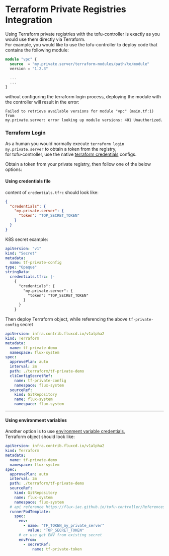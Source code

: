 # Terraform Private Registries Integration

Using Terraform private registries with the tofu-controller is exactly as you would use them directly via Terraform.  
For example, you would like to use the tofu-controller to deploy code that contains the following module:
```terraform
module "vpc" {
  source  = "my.private.server/terraform-modules/path/to/module"
  version = "1.2.3"

  ...
  ...
}
```
without configuring the terraform login process, deploying the module with the controller will result in the error:
```shell
Failed to retrieve available versions for module "vpc" (main.tf:1) from
my.private.server: error looking up module versions: 401 Unauthorized.
```

### Terraform Login
As a human you would normally execute `terraform login my.private.server` to obtain a token from the registry,  
for tofu-controller, use the native [terraform credentials](https://developer.hashicorp.com/terraform/cli/config/config-file#credentials) configs.

Obtain a token from your private registry, then follow one of the below options:

#### Using credentials file

content of `credentials.tfrc` should look like:
```json
{
  "credentials": {
    "my.private.server": {
      "token": "TOP_SECRET_TOKEN"
    }
  }
}
```

K8S secret example:
```yaml
apiVersion: "v1"
kind: "Secret"
metadata:
  name: tf-private-config
type: "Opaque"
stringData:
  credentials.tfrc: |-
    {
      "credentials": {
        "my.private.server": {
          "token": "TOP_SECRET_TOKEN"
        }
      }
    }
```
Then deploy Terraform object, while referencing the above `tf-private-config` secret
```yaml
apiVersion: infra.contrib.fluxcd.io/v1alpha2
kind: Terraform
metadata:
  name: tf-private-demo
  namespace: flux-system
spec:
  approvePlan: auto
  interval: 2m
  path: ./terraform/tf-private-demo
  cliConfigSecretRef:
    name: tf-private-config
    namespace: flux-system
  sourceRef:
    kind: GitRepository
    name: flux-system
    namespace: flux-system
```
---
#### Using environment variables
Another option is to use [environment variable credentials](https://developer.hashicorp.com/terraform/cli/config/config-file#environment-variable-credentials),  
Terraform object should look like:
```yaml
apiVersion: infra.contrib.fluxcd.io/v1alpha2
kind: Terraform
metadata:
  name: tf-private-demo
  namespace: flux-system
spec:
  approvePlan: auto
  interval: 2m
  path: ./terraform/tf-private-demo
  sourceRef:
    kind: GitRepository
    name: flux-system
    namespace: flux-system
  # api referance https://flux-iac.github.io/tofu-controller/References/terraform/#infra.contrib.fluxcd.io/v1alpha2.RunnerPodTemplate
  runnerPodTemplate:
    spec:
      env:
        - name: "TF_TOKEN_my_private_server"
          value: "TOP_SECRET_TOKEN"
      # or use get ENV from existing secret
      envFrom:
        - secretRef:
            name: tf-private-token
```